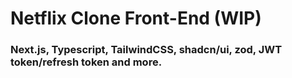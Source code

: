 # Netflix Clone Front-End (WIP)

### Next.js, Typescript, TailwindCSS, shadcn/ui, zod, JWT token/refresh token and more.